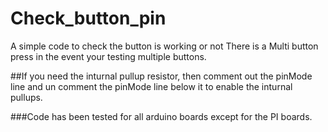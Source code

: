 # Check_button_pin
A simple code to check the button is working or not
There is a Multi button press in the event your testing multiple buttons.

##If you need the inturnal pullup resistor, then comment out the pinMode line and un comment the
pinMode line below it to enable the inturnal pullups.


###Code has been tested for all arduino boards except for the PI boards.
